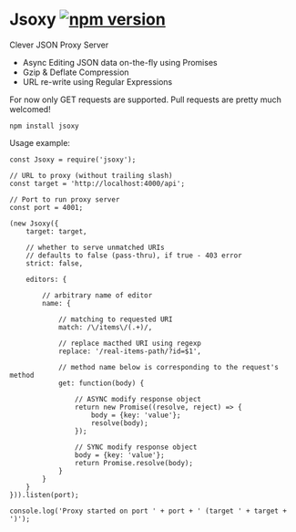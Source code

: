 # Jsoxy [![npm version](https://badge.fury.io/js/jsoxy.png)](https://npmjs.org/package/jsoxy)
Clever JSON Proxy Server

- Async Editing JSON data on-the-fly using Promises
- Gzip & Deflate Compression
- URL re-write using Regular Expressions

For now only GET requests are supported.
Pull requests are pretty much welcomed!

```
npm install jsoxy
```

Usage example:

```
const Jsoxy = require('jsoxy');

// URL to proxy (without trailing slash)
const target = 'http://localhost:4000/api';

// Port to run proxy server
const port = 4001;

(new Jsoxy({
	target: target,
	
	// whether to serve unmatched URIs
	// defaults to false (pass-thru), if true - 403 error
	strict: false,
	
	editors: {
		
		// arbitrary name of editor
		name: {
			
			// matching to requested URI
			match: /\/items\/(.+)/,
			
			// replace macthed URI using regexp
			replace: '/real-items-path/?id=$1',
			
			// method name below is corresponding to the request's method
			get: function(body) {
				
				// ASYNC modify response object
				return new Promise((resolve, reject) => {
					body = {key: 'value'};
					resolve(body);
				});
				
				// SYNC modify response object
				body = {key: 'value'};
				return Promise.resolve(body);
			}
		}
	}
})).listen(port);

console.log('Proxy started on port ' + port + ' (target ' + target + ')');

```
